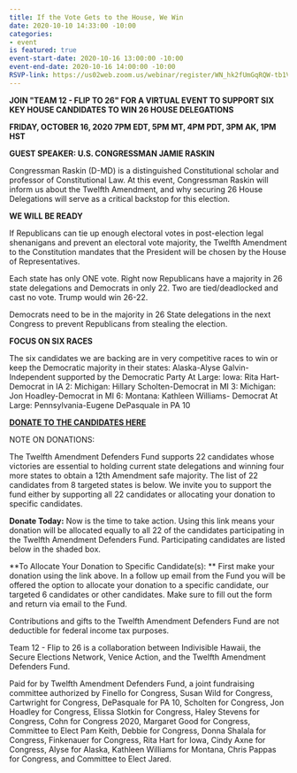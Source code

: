 ```yaml
---
title: If the Vote Gets to the House, We Win
date: 2020-10-10 14:33:00 -10:00
categories:
- event
is featured: true
event-start-date: 2020-10-16 13:00:00 -10:00
event-end-date: 2020-10-16 14:00:00 -10:00
RSVP-link: https://us02web.zoom.us/webinar/register/WN_hk2fUmGqRQW-tb1V_wt3Qg
---
```


**JOIN "TEAM 12 - FLIP TO 26" FOR A VIRTUAL EVENT TO SUPPORT SIX KEY HOUSE CANDIDATES TO WIN 26 HOUSE DELEGATIONS**

**FRIDAY, OCTOBER 16, 2020
7PM EDT, 5PM MT, 4PM PDT, 3PM AK, 1PM HST**

**GUEST SPEAKER: U.S. CONGRESSMAN JAMIE RASKIN**

Congressman Raskin (D-MD) is a distinguished Constitutional scholar and professor of Constitutional Law. At this event, Congressman Raskin will inform us about the Twelfth Amendment, and why securing 26 House Delegations will serve as a critical backstop for this election. 

**WE WILL BE READY**

If Republicans can tie up enough electoral votes in post-election legal shenanigans and prevent an electoral vote majority, the Twelfth Amendment to the Constitution mandates that the President will be chosen by the House of Representatives.
 
Each state has only ONE vote. Right now Republicans have a majority in 26 state delegations and Democrats in only 22. Two are tied/deadlocked and cast no vote.  Trump would win 26-22.
 
Democrats need to be in the majority in 26 State delegations in the next Congress to prevent Republicans from stealing the election.
 
**FOCUS ON SIX RACES**

The six candidates we are backing are in very competitive races to win or keep the Democratic majority in their states:  Alaska-Alyse Galvin-Independent supported by the Democratic Party At Large:   Iowa:  Rita Hart-Democrat in IA 2:   Michigan: Hillary Scholten-Democrat in MI 3:   Michigan:  Jon Hoadley-Democrat in MI 6:  Montana:  Kathleen Williams- Democrat At Large:   Pennsylvania-Eugene DePasquale in PA 10  

[**DONATE TO THE CANDIDATES HERE**](https://secure.actblue.com/donate/12adf_oct16th)

NOTE ON DONATIONS:

The Twelfth Amendment Defenders Fund supports 22 candidates whose victories are essential to holding current state delegations and winning four more states to obtain a 12th Amendment safe majority.  The list of 22 candidates from 8 targeted states is below.  We invite you to support the fund either by supporting all 22 candidates or allocating your donation to specific candidates.

**Donate Today:**  Now is the time to take action.  Using this link means your donation will be allocated equally to all 22 of the candidates participating in the Twelfth Amendment Defenders Fund.  Participating candidates are listed below in the shaded box.

**To Allocate Your Donation to Specific Candidate(s): ** First make your donation using the link above.  In a follow up email from the Fund you will be offered the option to allocate your donation to a specific candidate, our targeted 6 candidates or other candidates.  Make sure to fill out the form and return via email to the Fund.

Contributions and gifts to the Twelfth Amendment Defenders Fund are not deductible for federal income tax purposes.

Team 12 - Flip to 26 is a collaboration between Indivisible Hawaii, the Secure Elections Network, Venice Action, and the Twelfth Amendment Defenders Fund.  

Paid for by Twelfth Amendment Defenders Fund, a joint fundraising committee authorized by Finello for Congress, Susan Wild for Congress, Cartwright for Congress, DePasquale for PA 10, Scholten for Congress, Jon Hoadley for Congress, Elissa Slotkin for Congress, Haley Stevens for Congress, Cohn for Congress 2020, Margaret Good for Congress, Committee to Elect Pam Keith, Debbie for Congress, Donna Shalala for Congress, Finkenauer for Congress, Rita Hart for Iowa, Cindy Axne for Congress, Alyse for Alaska, Kathleen Williams for Montana, Chris Pappas for Congress, and Committee to Elect Jared.



